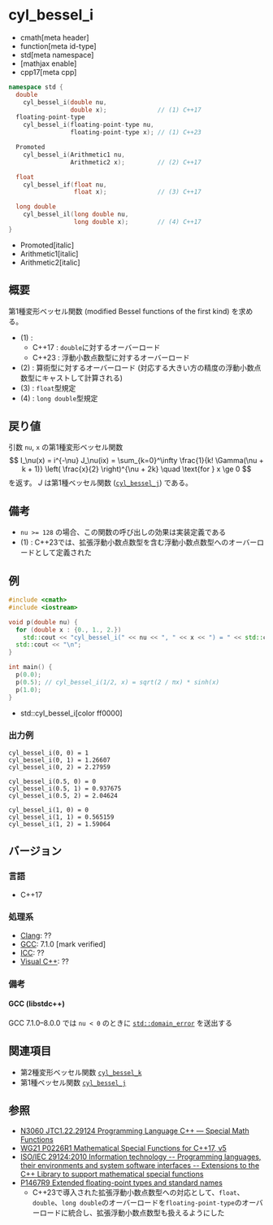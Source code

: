 # cyl_bessel_i
* cmath[meta header]
* function[meta id-type]
* std[meta namespace]
* [mathjax enable]
* cpp17[meta cpp]

```cpp
namespace std {
  double
    cyl_bessel_i(double nu,
                 double x);              // (1) C++17
  floating-point-type
    cyl_bessel_i(floating-point-type nu,
                 floating-point-type x); // (1) C++23

  Promoted
    cyl_bessel_i(Arithmetic1 nu,
                 Arithmetic2 x);         // (2) C++17

  float
    cyl_bessel_if(float nu,
                  float x);              // (3) C++17

  long double
    cyl_bessel_il(long double nu,
                  long double x);        // (4) C++17
}
```
* Promoted[italic]
* Arithmetic1[italic]
* Arithmetic2[italic]

## 概要
第1種変形ベッセル関数 (modified Bessel functions of the first kind) を求める。

- (1) :
    - C++17 : `double`に対するオーバーロード
    - C++23 : 浮動小数点数型に対するオーバーロード
- (2) : 算術型に対するオーバーロード (対応する大きい方の精度の浮動小数点数型にキャストして計算される)
- (3) : `float`型規定
- (4) : `long double`型規定


## 戻り値
引数 `nu`, `x` の第1種変形ベッセル関数
$$
I_\nu(x) = i^{-\nu} J_\nu(ix) = \sum_{k=0}^\infty \frac{1}{k! \Gamma(\nu + k + 1)} \left( \frac{x}{2} \right)^{\nu + 2k}
\quad \text{for } x \ge 0
$$
を返す。
$J$ は第1種ベッセル関数 ([`cyl_bessel_j`](cyl_bessel_j.md)) である。


## 備考
- `nu >= 128` の場合、この関数の呼び出しの効果は実装定義である
- (1) : C++23では、拡張浮動小数点数型を含む浮動小数点数型へのオーバーロードとして定義された


## 例
```cpp example
#include <cmath>
#include <iostream>

void p(double nu) {
  for (double x : {0., 1., 2.})
    std::cout << "cyl_bessel_i(" << nu << ", " << x << ") = " << std::cyl_bessel_i(nu, x) << "\n";
  std::cout << "\n";
}

int main() {
  p(0.0);
  p(0.5); // cyl_bessel_i(1/2, x) = sqrt(2 / πx) * sinh(x)
  p(1.0);
}
```
* std::cyl_bessel_i[color ff0000]

### 出力例
```
cyl_bessel_i(0, 0) = 1
cyl_bessel_i(0, 1) = 1.26607
cyl_bessel_i(0, 2) = 2.27959

cyl_bessel_i(0.5, 0) = 0
cyl_bessel_i(0.5, 1) = 0.937675
cyl_bessel_i(0.5, 2) = 2.04624

cyl_bessel_i(1, 0) = 0
cyl_bessel_i(1, 1) = 0.565159
cyl_bessel_i(1, 2) = 1.59064

```


## バージョン
### 言語
- C++17

### 処理系
- [Clang](/implementation.md#clang): ??
- [GCC](/implementation.md#gcc): 7.1.0 [mark verified]
- [ICC](/implementation.md#icc): ??
- [Visual C++](/implementation.md#visual_cpp): ??


### 備考
#### GCC (libstdc++)
GCC 7.1.0–8.0.0 では `nu < 0` のときに [`std::domain_error`](/reference/stdexcept.md) を送出する


## 関連項目
- 第2種変形ベッセル関数 [`cyl_bessel_k`](cyl_bessel_k.md)
- 第1種ベッセル関数 [`cyl_bessel_j`](cyl_bessel_j.md)


## 参照
- [N3060 JTC1.22.29124 Programming Language C++ — Special Math Functions](http://www.open-std.org/jtc1/sc22/wg21/docs/papers/2010/n3060.pdf)
- [WG21 P0226R1 Mathematical Special Functions for C++17, v5](https://isocpp.org/files/papers/P0226R1.pdf)
- [ISO/IEC 29124:2010 Information technology -- Programming languages, their environments and system software interfaces -- Extensions to the C++ Library to support mathematical special functions](https://www.iso.org/standard/50511.html)
- [P1467R9 Extended floating-point types and standard names](https://www.open-std.org/jtc1/sc22/wg21/docs/papers/2022/p1467r9.html)
    - C++23で導入された拡張浮動小数点数型への対応として、`float`、`double`、`long double`のオーバーロードを`floating-point-type`のオーバーロードに統合し、拡張浮動小数点数型も扱えるようにした

